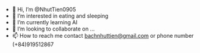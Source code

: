 - 👋 Hi, I’m @NhutTien0905
- 👀 I’m interested in eating and sleeping
- 🌱 I’m currently learning AI
- 💞️ I’m looking to collaborate on ...
- 📫 How to reach me contact bachnhuttien@gmail.com or phone number (+84)919512867

<!---
NhutTien0905/NhutTien0905 is a ✨ special ✨ repository because its `README.md` (this file) appears on your GitHub profile.
You can click the Preview link to take a look at your changes.
--->
